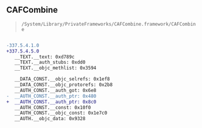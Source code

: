 ## CAFCombine

> `/System/Library/PrivateFrameworks/CAFCombine.framework/CAFCombine`

```diff

-337.5.4.1.0
+337.5.4.5.0
   __TEXT.__text: 0xd789c
   __TEXT.__auth_stubs: 0xdd0
   __TEXT.__objc_methlist: 0x3594

   __DATA_CONST.__objc_selrefs: 0x1ef8
   __DATA_CONST.__objc_protorefs: 0x2b8
   __AUTH_CONST.__auth_got: 0x6e8
-  __AUTH_CONST.__auth_ptr: 0x480
+  __AUTH_CONST.__auth_ptr: 0x8c0
   __AUTH_CONST.__const: 0x10f0
   __AUTH_CONST.__objc_const: 0x1e7c0
   __AUTH.__objc_data: 0x9328

```
